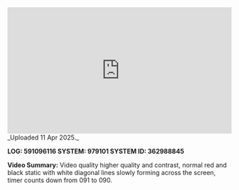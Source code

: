 
<iframe 
  src="https://drive.google.com/file/d/111G_yYgu7Z2rh_xqUuFw2lKWZti4QZl8/preview"  
  style="width:100%; aspect-ratio:16/9; border:0;"
  allowfullscreen>
</iframe>
_Uploaded 11 Apr 2025._

**LOG: 591096116
SYSTEM: 979101
SYSTEM ID: 362988845**

**Video Summary:** Video quality higher quality and contrast, normal red and black static with white diagonal lines slowly forming across the screen, timer counts down from 091 to 090.